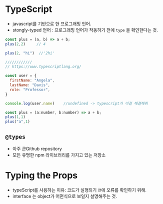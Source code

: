 # TypeScript

- javascript를 기반으로 한 프로그래밍 언어.
- stongly-typed 언어 : 프로그래밍 언어가 작동하기 전에 `type` 을 확인한다는 것.

```js
const plus = (a, b) => a + b;
plus(2,2)     // 4

plus(2, "hi")  //'2hi'

////////////
// https://www.typescriptlang.org/

const user = {
  firstName: "Angela",
  lastName: "Davis",
  role: "Professor",
}

console.log(user.name)    //undefined -> typescript가 이걸 해결해줘
```

```js
const plus = (a:number, b:number) => a + b;
plus(1,1)
plus("a",1)
```

## `@types` 

- 아주 큰Github repository
- 모든 유명한 npm 라이브러리를 가지고 있는 저장소


# Typing the Props

- typeScript를 사용하는 이유: 코드가 실행되기 `전`에 오류를 확인하기 위해.
- interface 는 object가 어떤식으로 보일지 설명해주는 것.
